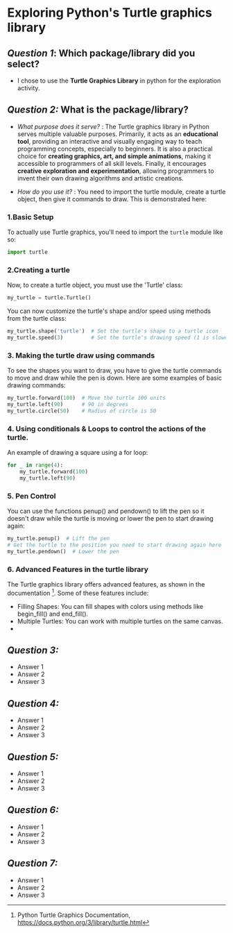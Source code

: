 # Exploring Python's Turtle graphics library

## **_Question 1_: Which package/library did you select?**
- I chose to use the **Turtle Graphics Library** in python for the exploration activity.

## **_Question 2:_ What is the package/library?**
- _What purpose does it serve?_ : The Turtle graphics library in Python serves multiple valuable purposes. Primarily, it acts as an **educational tool**, providing an interactive and visually engaging way to teach programming concepts, especially to beginners. It is also a practical choice for **creating graphics, art, and simple animations**, making it accessible to programmers of all skill levels. Finally, it encourages **creative exploration and experimentation**, allowing programmers to invent their own drawing algorithms and artistic creations.

- _How do you use it?_ : You need to import the turtle module, create a turtle object, then give it commands to draw. This is demonstrated here:
 ### 1.Basic Setup 
To actually use Turtle graphics, you'll need to import the `turtle` module like so:
```python
import turtle
```

### 2.Creating a turtle
Now, to create a turtle object, you must use the 'Turtle' class:
```python
my_turtle = turtle.Turtle()
```
You can now customize the turtle's shape and/or speed using methods from the turtle class:
```python
my_turtle.shape('turtle')  # Set the turtle's shape to a turtle icon
my_turtle.speed(3)         # Set the turtle's drawing speed (1 is slowest, 10 is fastest)
```

### 3. Making the turtle draw using commands
To see the shapes you want to draw, you have to give the turtle commands to move and draw while the pen is down. Here are some examples of basic drawing commands:
```python
my_turtle.forward(100)  # Move the turtle 100 units
my_turtle.left(90)      # 90 in degrees
my_turtle.circle(50)    # Radius of circle is 50
```

### 4. Using conditionals & Loops to control the actions of the turtle.
An example of drawing a square using a for loop:
```python
for _ in range(4):
    my_turtle.forward(100)
    my_turtle.left(90)
```

### 5. Pen Control
You can use the functions penup() and pendown() to lift the pen  so it doesn't draw while the turtle is moving or lower the pen to start drawing again:
```python
my_turtle.penup()  # Lift the pen
# Get the turtle to the position you need to start drawing again here
my_turtle.pendown()  # Lower the pen
```

### 6. Advanced Features in the turtle library
The Turtle graphics library offers advanced features, as shown in the documentation [^1^].
 Some of these features include:
- Filling Shapes: You can fill shapes with colors using methods like begin_fill() and end_fill().
- Multiple Turtles: You can work with multiple turtles on the same canvas.
- [^1^]: Python Turtle Graphics Documentation, https://docs.python.org/3/library/turtle.html



## **_Question 3:_**
- Answer 1
- Answer 2
- Answer 3

## **_Question 4:_**
- Answer 1
- Answer 2
- Answer 3

## **_Question 5:_**
- Answer 1
- Answer 2
- Answer 3

## **_Question 6:_**
- Answer 1
- Answer 2
- Answer 3

## **_Question 7:_**
- Answer 1
- Answer 2
- Answer 3
